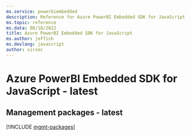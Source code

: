 ```yaml
---
ms.service: powerbiembedded
description: Reference for Azure PowerBI Embedded SDK for JavaScript
ms.topic: reference
ms.data: 08/18/2022
title: Azure PowerBI Embedded SDK for JavaScript
ms.author: jeffish
ms.devlang: javascript
author: xirzec
---
```

# Azure PowerBI Embedded SDK for JavaScript - latest

## Management packages - latest
[!INCLUDE [mgmt-packages](powerbi-embedded-mgmt-index.md)]